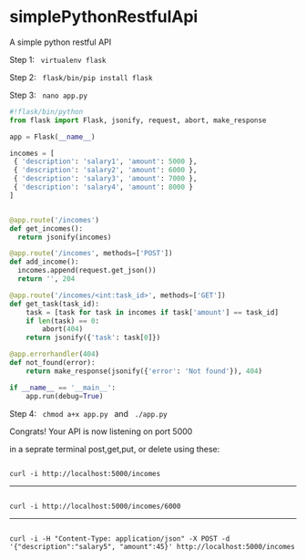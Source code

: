 # simplePythonRestfulApi
A simple python restful API

Step 1:
<code>
virtualenv flask
</code>

Step 2:
<code>
flask/bin/pip install flask
</code>

Step 3:
<code>
nano app.py
</code>

```python
#!flask/bin/python
from flask import Flask, jsonify, request, abort, make_response

app = Flask(__name__)

incomes = [
 { 'description': 'salary1', 'amount': 5000 },
 { 'description': 'salary2', 'amount': 6000 },
 { 'description': 'salary3', 'amount': 7000 },
 { 'description': 'salary4', 'amount': 8000 }
]


@app.route('/incomes')
def get_incomes():
  return jsonify(incomes)

@app.route('/incomes', methods=['POST'])
def add_income():
  incomes.append(request.get_json())
  return '', 204

@app.route('/incomes/<int:task_id>', methods=['GET'])
def get_task(task_id):
    task = [task for task in incomes if task['amount'] == task_id]
    if len(task) == 0:
        abort(404)
    return jsonify({'task': task[0]})

@app.errorhandler(404)
def not_found(error):
    return make_response(jsonify({'error': 'Not found'}), 404)

if __name__ == '__main__':
    app.run(debug=True)

```

Step 4:
<code>
chmod a+x app.py
</code>
 and 
 <code>
./app.py
</code>

Congrats! Your API is now listening on port 5000

in a seprate terminal post,get,put, or delete using these:


<code>
curl -i http://localhost:5000/incomes
</code>

 --------------------------
<code>
curl -i http://localhost:5000/incomes/6000
</code>
 
--------------------------
<code>
curl -i -H "Content-Type: application/json" -X POST -d '{"description":"salary5", "amount":45}' http://localhost:5000/incomes
</code>
